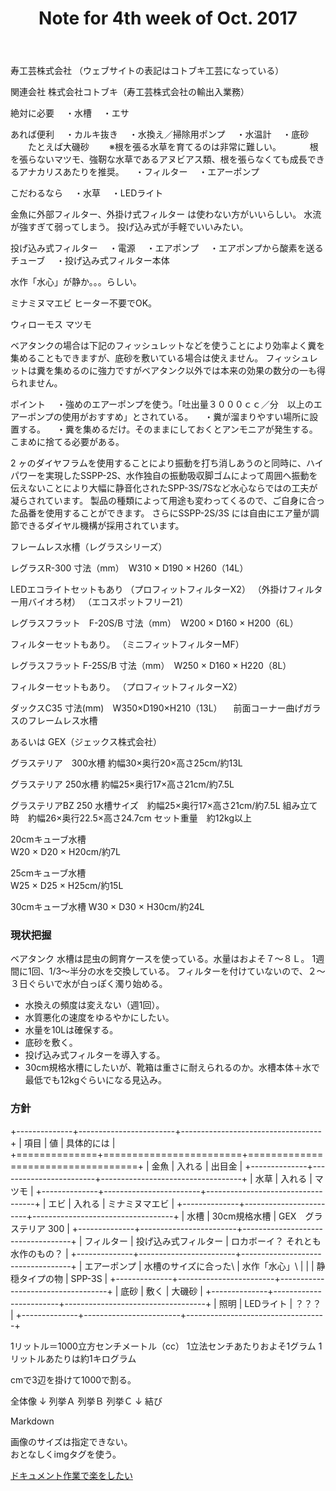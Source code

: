 ﻿---
lang: ja
title: Note for 4th week of Oct. 2017
---

寿工芸株式会社
（ウェブサイトの表記はコトブキ工芸になっている）

関連会社
株式会社コトブキ（寿工芸株式会社の輸出入業務）


絶対に必要
　・水槽
　・エサ

あれば便利
　・カルキ抜き
　・水換え／掃除用ポンプ
　・水温計
　・底砂
　　たとえば大磯砂
　　※根を張る水草を育てるのは非常に難しい。
　　　根を張らないマツモ、強靭な水草であるアヌビアス類、根を張らなくても成長できるアナカリスあたりを推奨。
　・フィルター
　・エアーポンプ

こだわるなら
　・水草
　・LEDライト


金魚に外部フィルター、外掛け式フィルター は使わない方がいいらしい。
水流が強すぎて弱ってしまう。
投げ込み式が手軽でいいみたい。


投げ込み式フィルター
　・電源
　・エアポンプ
　・エアポンプから酸素を送るチューブ
　・投げ込み式フィルター本体


水作「水心」が静か。。。らしい。


ミナミヌマエビ
ヒーター不要でOK。

ウィローモス
マツモ




ベアタンクの場合は下記のフィッシュレットなどを使うことにより効率よく糞を集めることもできますが、底砂を敷いている場合は使えません。
フィッシュレットは糞を集めるのに強力ですがベアタンク以外では本来の効果の数分の一も得られません。

ポイント
　・強めのエアーポンプを使う。「吐出量３０００ｃｃ／分　以上のエアーポンプの使用がおすすめ」とされている。
　・糞が溜まりやすい場所に設置する。
　・糞を集めるだけ。そのままにしておくとアンモニアが発生する。こまめに捨てる必要がある。


2 ヶのダイヤフラムを使用することにより振動を打ち消しあうのと同時に、ハイパワーを実現したSSPP-2S、水作独自の振動吸収脚ゴムによって周囲へ振動を伝えないことにより大幅に静音化されたSPP-3S/7Sなど水心ならではの工夫が凝らされています。
製品の種類によって用途も変わってくるので、ご自身に合った品番を使用することができます。
さらにSSPP-2S/3S には自由にエア量が調節できるダイヤル機構が採用されています。


フレームレス水槽（レグラスシリーズ）

レグラスR-300
寸法（mm）　W310 × D190 × H260（14L）

LEDエコライトセットもあり
（プロフィットフィルターX2）
（外掛けフィルター用バイオろ材）
（エコスポットフリー21）

レグラスフラット　F-20S/B
寸法（mm）　W200 × D160 × H200（6L）

フィルターセットもあり。
（ミニフィットフィルターMF）


レグラスフラット F-25S/B
寸法（mm）　W250 × D160 × H220（8L）

フィルターセットもあり。
（プロフィットフィルターX2）


ダックスC35
寸法(mm)　W350×D190×H210（13L）
　前面コーナー曲げガラスのフレームレス水槽


あるいは
GEX（ジェックス株式会社）

グラステリア　300水槽
約幅30×奥行20×高さ25cm/約13L

グラステリア 250水槽
約幅25×奥行17×高さ21cm/約7.5L

グラステリアBZ 250
水槽サイズ　約幅25×奥行17×高さ21cm/約7.5L
組み立て時　約幅26×奥行22.5×高さ24.7cm
セット重量　約12kg以上

20cmキューブ水槽  
W20 × D20 × H20cm/約7L

25cmキューブ水槽  
W25 × D25 × H25cm/約15L

30cmキューブ水槽
W30 × D30 × H30cm/約24L


### 現状把握

ベアタンク
水槽は昆虫の飼育ケースを使っている。水量はおよそ７～８Ｌ。
1週間に1回、1/3～半分の水を交換している。
フィルターを付けていないので、２～３日ぐらいで水が白っぽく濁り始める。


* 水換えの頻度は変えない（週1回）。
* 水質悪化の速度をゆるやかにしたい。
* 水量を10Lは確保する。
* 底砂を敷く。
* 投げ込み式フィルターを導入する。
* 30cm規格水槽にしたいが、靴箱は重さに耐えられるのか。水槽本体＋水で最低でも12kgぐらいになる見込み。




### 方針

+--------------+------------------------+-----------------------------------+
| 項目         | 値                     | 具体的には                        |
+==============+========================+===================================+
| 金魚         | 入れる                 | 出目金                            |
+--------------+------------------------+-----------------------------------+
| 水草         | 入れる                 | マツモ                            |
+--------------+------------------------+-----------------------------------+
| エビ         | 入れる                 | ミナミヌマエビ                    |
+--------------+------------------------+-----------------------------------+
| 水槽         | 30cm規格水槽           | GEX　グラステリア 300             |
+--------------+------------------------+-----------------------------------+
| フィルター   | 投げ込み式フィルター   | ロカボーイ？ それとも水作のもの？ |
+--------------+------------------------+-----------------------------------+
| エアーポンプ | 水槽のサイズに合った\  | 水作「水心」\                     |
|              | 静穏タイプの物         | SPP-3S                            |
+--------------+------------------------+-----------------------------------+
| 底砂         | 敷く                   | 大磯砂                            |
+--------------+------------------------+-----------------------------------+
| 照明         | LEDライト              | ？？？                            |
+--------------+------------------------+-----------------------------------+



1リットル＝1000立方センチメートル（cc）
1立法センチあたりおよそ1グラム
1リットルあたりは約1キログラム

cmで3辺を掛けて1000で割る。



全体像
↓
列挙Ａ
列挙Ｂ
列挙Ｃ
↓
結び





Markdown

画像のサイズは指定できない。\
おとなしくimgタグを使う。



[ドキュメント作業で楽をしたい](https://nacl-ltd.github.io/2016/03/10/easy-documentation.html)












